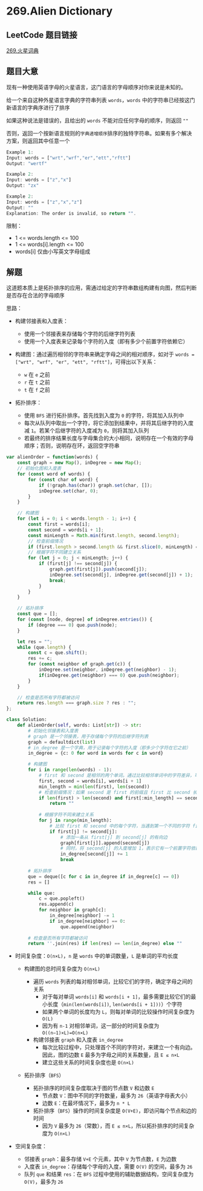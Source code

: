 # 269.Alien Dictionary

## LeetCode 题目链接

[269.火星词典](https://leetcode.cn/problems/alien-dictionary/)

## 题目大意

现有一种使用英语字母的火星语言，这门语言的字母顺序对你来说是未知的。

给一个来自这种外星语言字典的字符串列表 `words`，`words` 中的字符串已经按这门新语言的字典序进行了排序 

如果这种说法是错误的，且给出的 `words` 不能对应任何字母的顺序，则返回 `""` 

否则，返回一个按新语言规则的`字典递增顺序`排序的独特字符串。如果有多个解决方案，则返回其中任意一个 

```js
Example 1:
Input: words = ["wrt","wrf","er","ett","rftt"]
Output: "wertf"

Example 2:
Input: words = ["z","x"]
Output: "zx"

Example 2:
Input: words = ["z","x","z"]
Output: ""
Explanation: The order is invalid, so return "".
```

限制：
- 1 <= words.length <= 100
- 1 <= words[i].length <= 100
- words[i] 仅由小写英文字母组成

## 解题

这道题本质上是拓扑排序的应用，需通过给定的字符串数组构建有向图，然后判断是否存在合法的字母顺序

思路：
- 构建邻接表和入度表：
  - 使用一个邻接表来存储每个字符的后继字符列表
  - 使用一个入度表来记录每个字符的入度（即有多少个前置字符依赖它）
  
- 构建图：通过遍历相邻的字符串来确定字母之间的相对顺序，如对于 `words = ["wrt", "wrf", "er", "ett", "rftt"]`，可得出以下关系：
  - `w` 在 `e` 之前
  - `r` 在 `t` 之前
  - `t` 在 `f` 之前
  
- 拓扑排序：
  - 使用 `BFS` 进行拓扑排序。首先找到入度为 `0` 的字符，将其加入队列中
  - 每次从队列中取出一个字符，将它添加到结果中，并将其后继字符的入度减 `1`。若某个后继字符的入度减为 `0`，则将其加入队列
  - 若最终的排序结果长度与字母集合的大小相同，说明存在一个有效的字母顺序；否则，说明存在环，返回空字符串

```js
var alienOrder = function(words) {
    const graph = new Map(), inDegree = new Map();
    // 初始化图和入度表
    for (const word of words) {
        for (const char of word) {
            if (!graph.has(char)) graph.set(char, []);
            inDegree.set(char, 0);
        }
    }

    // 构建图
    for (let i = 0; i < words.length - 1; i++) {
        const first = words[i];
        const second = words[i + 1];
        const minLength = Math.min(first.length, second.length);
        // 检查前缀情况
        if (first.length > second.length && first.slice(0, minLength) === second.slice(0, minLength)) return "";
        // 根据字符不同建立关系
        for (let j = 0; j < minLength; j++) {
            if (first[j] !== second[j]) {
                graph.get(first[j]).push(second[j]);
                inDegree.set(second[j], inDegree.get(second[j]) + 1);
                break;
            }
        }
    }

    // 拓扑排序
    const que = [];
    for (const [node, degree] of inDegree.entries()) {
        if (degree === 0) que.push(node);
    }

    let res = "";
    while (que.length) {
        const c = que.shift();
        res += c;
        for (const neighbor of graph.get(c)) {
            inDegree.set(neighbor, inDegree.get(neighbor) - 1);
            if(inDegree.get(neighbor) === 0) que.push(neighbor);
        }
    }

    // 检查是否所有字符都被访问
    return res.length === graph.size ? res : "";
};
```
```python
class Solution:
    def alienOrder(self, words: List[str]) -> str:
        # 初始化邻接表和入度表
        # graph 是一个邻接表，用于存储每个字符的后继字符列表
        graph = defaultdict(list)
        # in_degree 是一个字典，用于记录每个字符的入度（即多少个字符在它之前）
        in_degree = {c: 0 for word in words for c in word}

        # 构建图
        for i in range(len(words) - 1):
            # first 和 second 是相邻的两个单词。通过比较相邻单词中的字符差异，可以推断出字母的相对顺序
            first, second = words[i], words[i + 1]
            min_length = min(len(first), len(second))
            # 检查前缀情况：如果 second 是 first 的前缀且 first 比 second 长，则无有效排序，直接返回空字符串
            if len(first) > len(second) and first[:min_length] == second[:min_length]:
                return ""
            
            # 根据字符不同来建立关系
            for j in range(min_length):
                # 比较 first 和 second 中的每个字符，当遇到第一个不同的字符 first[j] 和 second[j] 时
                if first[j] != second[j]:
                    # 添加一条从 first[j] 到 second[j] 的有向边
                    graph[first[j]].append(second[j])
                    # 同时，将 second[j] 的入度增加 1，表示它有一个前置字符依赖它
                    in_degree[second[j]] += 1
                    break
        
        # 拓扑排序
        que = deque([c for c in in_degree if in_degree[c] == 0])
        res = []

        while que:
            c = que.popleft()
            res.append(c)
            for neighbor in graph[c]:
                in_degree[neighbor] -= 1
                if in_degree[neighbor] == 0:
                    que.append(neighbor)
        
        # 检查是否所有字符都被访问
        return ''.join(res) if len(res) == len(in_degree) else ""
```

- 时间复杂度：`O(n×L)`，`n` 是 `words` 中的单词数量，`L` 是单词的平均长度
  - 构建图的总时间复杂度为 `O(n×L)`
    - 遍历 `words` 列表的每对相邻单词，比较它们的字符，确定字母之间的关系
      - 对于每对单词 `words[i]` 和 `words[i + 1]`，最多需要比较它们的最小长度（`min(len(words[i])`, `len(words[i + 1]))`）个字符
      - 如果两个单词的长度均为 `L`，则每对单词的比较操作时间复杂度为 `O(L)`
      - 因为有 `n-1` 对相邻单词，这一部分的时间复杂度为 `O((n−1)×L)=O(n×L)`
    - 构建邻接表 `graph` 和入度表 `in_degree`
      - 每次比较过程中，只处理首个不同的字符对，来建立一个有向边。因此，图的边数 `E` 最多为字母之间的关系数量，且 `E ≤ n×L`
      - 建立这些关系的时间复杂度也是 `O(n×L)`
  
  - 拓扑排序（`BFS`）
    - 拓扑排序的时间复杂度取决于图的节点数 `V` 和边数 `E`
      - 节点数 `V`：图中不同的字符数量，最多为 `26`（英语字母表大小）
      - 边数 `E`：在最坏情况下，最多为 `n * L`
    - 拓扑排序（`BFS`）操作的时间复杂度是 `O(V+E)`，即访问每个节点和边的时间
      - 因为 `V` 最多为 `26`（常数），而 `E ≤ n×L`，所以拓扑排序的时间复杂度为 `O(n×L)`

- 空间复杂度：
  - 邻接表 `graph`：最多存储 `V+E` 个元素，其中 `V` 为节点数，`E` 为边数
  - 入度表 `in_degree`：存储每个字母的入度，需要 `O(V)` 的空间，最多为 `26`
  - 队列 `que` 和结果 `res`：在 `BFS` 过程中使用的辅助数据结构，空间复杂度为 `O(V)`，最多为 `26`